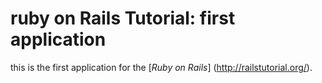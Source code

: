 # ruby on Rails Tutorial: first application


this is the first application for the [*Ruby on Rails*] (http://railstutorial.org/).